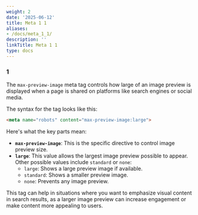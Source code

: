 ```yaml
---
weight: 2
date: '2025-06-12'
title: Meta 1 1
aliases:
- /docs/meta_1_1/
description: ''
linkTitle: Meta 1 1
type: docs
---
```


### 1
The `max-preview-image` meta tag controls how large of an image preview is displayed when a page is shared on platforms like search engines or social media. 

The syntax for the tag looks like this:

```html
<meta name="robots" content="max-preview-image:large">
```

Here's what the key parts mean:

- **`max-preview-image`**: This is the specific directive to control image preview size.
- **`large`**: This value allows the largest image preview possible to appear. Other possible values include `standard` or `none`:
  - `large`: Shows a large preview image if available.
  - `standard`: Shows a smaller preview image.
  - `none`: Prevents any image preview.

This tag can help in situations where you want to emphasize visual content in search results, as a larger image preview can increase engagement or make content more appealing to users.
